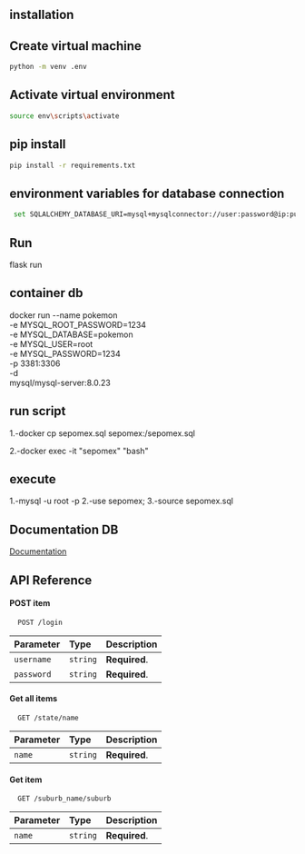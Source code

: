 ## installation

## Create virtual machine
```bash
python -m venv .env
```

## Activate virtual environment
```bash
source env\scripts\activate
```

## pip install 
```bash
pip install -r requirements.txt
```

## environment variables for database connection
```bash
 set SQLALCHEMY_DATABASE_URI=mysql+mysqlconnector://user:password@ip:puerto/db_name
```

## Run
flask run 


## container db
docker run --name pokemon \
-e MYSQL_ROOT_PASSWORD=1234 \
-e MYSQL_DATABASE=pokemon \
-e MYSQL_USER=root \
-e MYSQL_PASSWORD=1234 \
-p 3381:3306 \
-d \
mysql/mysql-server:8.0.23

## run script

1.-docker cp  sepomex.sql sepomex:/sepomex.sql

2.-docker exec -it "sepomex" "bash"

## execute 
1.-mysql -u root -p
2.-use sepomex;
3.-source sepomex.sql


## Documentation DB

[Documentation](https://hub.docker.com/r/mysql/mysql-server)



## API Reference

#### POST item

```http
  POST /login
```

| Parameter | Type     | Description                       |
| :-------- | :------- | :-------------------------------- |
| `username`| `string` | **Required**. |
| `password`| `string` | **Required**. |


#### Get all items

```http
  GET /state/name
```

| Parameter | Type     | Description                |
| :-------- | :------- | :------------------------- |
| `name` | `string` | **Required**.|

#### Get item

```http
  GET /suburb_name/suburb
```

| Parameter | Type     | Description                       |
| :-------- | :------- | :-------------------------------- |
| `name`      | `string` | **Required**.  |


